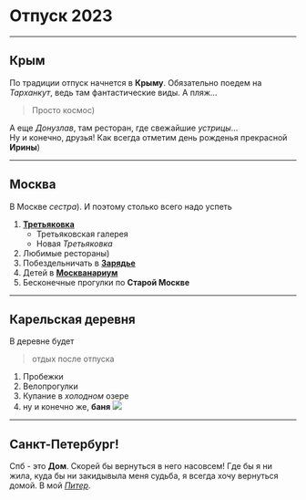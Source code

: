 # Отпуск 2023
---
## Крым  

По традиции отпуск начнется в **Крыму**. Обязательно поедем на *Тарханкут*, ведь там фантастические виды. А пляж...
 >Просто космоc)  
 
 А еще *Донузлав*, там ресторан, где свежайшие *устрицы*...  
 Ну и конечно, друзья! Как всегда отметим день рожденья прекрасной **Ирины**) 


---
## Москва  

В Москве *сестра*).
И поэтому столько всего надо успеть  
1. [**Третьяковка**](https://www.tretyakovgallery.ru/?lang=ru)  
    + Третьяковская галерея
    + Новая *Третьяковка*
3. Любимые рестораны)  
5. Побездельничать в [**Зарядье**](https://www.zaryadyepark.ru/)  
7. Детей в [**Москванариум**](https://www.moskvarium.ru/)
8. Бесконечные прогулки по **Старой Москве**
---
## Карельская деревня  

В деревне будет 
>отдых после отпуска 
1. Пробежки
3. Велопрогулки
4. Купание в *холодном* озере
7. ну и конечно же, **баня**
![](%D0%91%D0%B0%D0%BD%D1%8F.jpg.jpg)  
---
## Санкт-Петербург! 

Спб - это **Дом**.
Скорей бы вернуться в него насовсем!
Где бы я ни жила, куда бы ни закидывыла меня судьба, я всегда хочу вернуться домой. В мой [*Питер*](20220801_151203.jpg).

